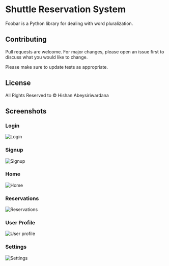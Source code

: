 # Shuttle Reservation System

Foobar is a Python library for dealing with word pluralization.

## Contributing
Pull requests are welcome. For major changes, please open an issue first to discuss what you would like to change.

Please make sure to update tests as appropriate.

## License
All Rights Reserved to © Hishan Abeysiriwardana 

## Screenshots

### Login
![Login](https://user-images.githubusercontent.com/38062467/74517556-4e618c00-4f38-11ea-9e71-a4172ea77e6a.PNG)

### Signup
![Signup](https://user-images.githubusercontent.com/38062467/74517672-908acd80-4f38-11ea-8ee0-fa275e2415d2.PNG)

### Home
![Home](https://user-images.githubusercontent.com/38062467/74517677-91236400-4f38-11ea-80eb-9cd7816cb8e7.PNG)

### Reservations
![Reservations](https://user-images.githubusercontent.com/38062467/74517668-8ec10a00-4f38-11ea-9f42-0bfe917a1c7b.PNG)

### User Profile
![User profile](https://user-images.githubusercontent.com/38062467/74517675-908acd80-4f38-11ea-8684-45b73b2a5eea.PNG)

### Settings
![Settings](https://user-images.githubusercontent.com/38062467/74517671-8ff23700-4f38-11ea-9eb0-6fd02d6eed2f.PNG)
